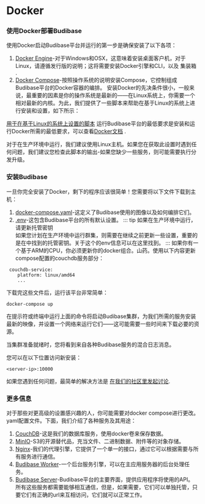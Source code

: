 # Docker
### 使用Docker部署Budibase

使用Docker启动Budibase平台并运行的第一步是确保安装了以下各项：

1. [Docker Engine](https://docs.docker.com/engine/install/)-对于Windows和OSX，这意味着安装桌面客户机，对于Linux，请遵循发行版的说明；这将需要安装Docker引擎和CLI，以及 集装箱 .
2. [Docker Compose](https://docs.docker.com/compose/install/)-按照操作系统的说明安装Compose，它控制组成Budibase平台的Docker容器的编排。
安装Docker的先决条件很小，一般来说，最重要的因素是你的操作系统是最新的——在Linux系统上，你需要一个相对最新的内核。为此，我们提供了一些脚本来帮助在基于Linux的系统上进行安装和设置，如下所示：

[用于在基于Linux的系统上设置的脚本](https://github.com/Budibase/budibase/tree/master/hosting/scripts/linux)
运行Budibase平台的最低要求是安装和运行Docker所需的最低要求，可以查看[Docker文档](https://docs.docker.com/) .

对于在生产环境中运行，我们建议使用Linux主机。如果您在获取此设置时遇到任何问题，我们建议您检查此脚本的输出-如果您缺少一些服务，则可能需要执行分发升级。

### 安装Budibase
一旦你完全安装了Docker，剩下的程序应该很简单！您需要将以下文件下载到主机：

1. [docker-compose.yaml](https://raw.githubusercontent.com/Budibase/budibase/master/hosting/docker-compose.yaml)-这定义了Budibase使用的图像以及如何编排它们。
2. [.env](https://raw.githubusercontent.com/Budibase/budibase/master/hosting/.env)-这包含Budibase平台的所有默认设置。
::: tip
如果在生产环境中运行，请更新托管密钥<br>
如果您计划在生产环境中运行群集，则需要在继续之前更新一些设置，重要的是在中找到的托管密钥。关于这个的env信息可以在这里找到。
:::
如果你有一个基于ARM的CPU，你必须更新你的docker组合。山药。使用以下内容更新compose配置的couchdb服务部分：
```
 couchdb-service:
    platform: linux/amd64
    ...
```
下载完这些文件后，运行该平台非常简单：
```
docker-compose up
```
在提示符或终端中运行上面的命令将启动Budibase集群，为我们所需的服务安装最新的映像，并设置一个网络来运行它们——这可能需要一些时间来下载必要的资源。

当集群准备就绪时，您将看到来自各种Budibase服务的混合日志消息。

您可以在以下位置访问新安装：
```
<server-ip>:10000
```
如果您遇到任何问题，最简单的解决方法是 [在我们的社区里发起讨论](https://github.com/Budibase/budibase/discussions).

### 更多信息
对于那些对更高级的设置感兴趣的人，你可能需要对docker compose进行更改。yaml配置文件。下面，我们介绍了各种服务及其用途：

1. [CouchDB](https://couchdb.apache.org/)-这是我们的数据库服务，使用docker卷来保存数据。
2. [MinIO](https://min.io/)-S3的开源替代品，充当文件、二进制数据、附件等的对象存储。
3. [Nginx](https://www.nginx.com/)-我们的代理引擎，它提供了一个单一的接口，通过它可以根据需要与所有服务进行通信。
4. [Budibase Worker](https://github.com/Budibase/budibase/tree/master/packages/worker)-一个后台服务引擎，可以在主应用服务器的后台处理任务。
5. [Budibase Server](https://github.com/Budibase/budibase/tree/master/packages/server)-Budibase平台的主要界面，提供应用程序将使用的API。
所有这些服务都需要能够相互通信，但是，如果需要，它们可以单独托管，只要它们有正确的url来互相访问，它们就可以正常工作。